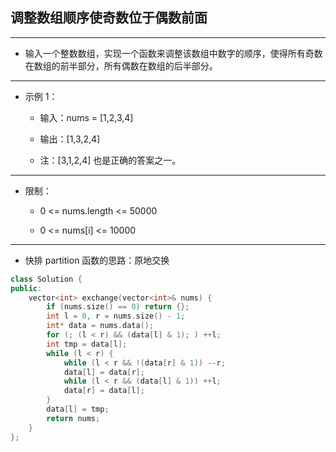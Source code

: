 ## 调整数组顺序使奇数位于偶数前面

--------------------

- 输入一个整数数组，实现一个函数来调整该数组中数字的顺序，使得所有奇数在数组的前半部分，所有偶数在数组的后半部分。

--------------------

- 示例 1：

    - 输入：nums = [1,2,3,4]

    - 输出：[1,3,2,4] 

    - 注：[3,1,2,4] 也是正确的答案之一。

--------------------

- 限制：

    - 0 <= nums.length <= 50000
    
    - 0 <= nums[i] <= 10000

--------------------

- 快排 partition 函数的思路：原地交换

```cpp
class Solution {
public:
    vector<int> exchange(vector<int>& nums) {
        if (nums.size() == 0) return {};
        int l = 0, r = nums.size() - 1;
        int* data = nums.data();
        for (; (l < r) && (data[l] & 1); ) ++l;
        int tmp = data[l];
        while (l < r) {
            while (l < r && !(data[r] & 1)) --r;
            data[l] = data[r];
            while (l < r && (data[l] & 1)) ++l;
            data[r] = data[l];
        }
        data[l] = tmp;
        return nums;
    }
};
```

